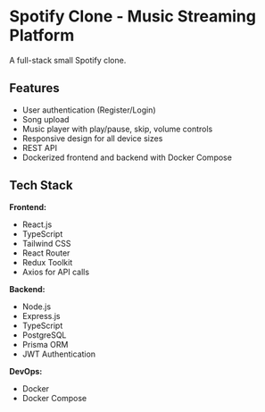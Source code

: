 # Spotify Clone - Music Streaming Platform

A full-stack small Spotify clone.

## Features

- User authentication (Register/Login)
- Song upload
- Music player with play/pause, skip, volume controls
- Responsive design for all device sizes
- REST API
- Dockerized frontend and backend with Docker Compose

## Tech Stack

**Frontend:**
- React.js
- TypeScript
- Tailwind CSS
- React Router
- Redux Toolkit
- Axios for API calls

**Backend:**
- Node.js
- Express.js
- TypeScript
- PostgreSQL
- Prisma ORM
- JWT Authentication

**DevOps:**
- Docker
- Docker Compose
